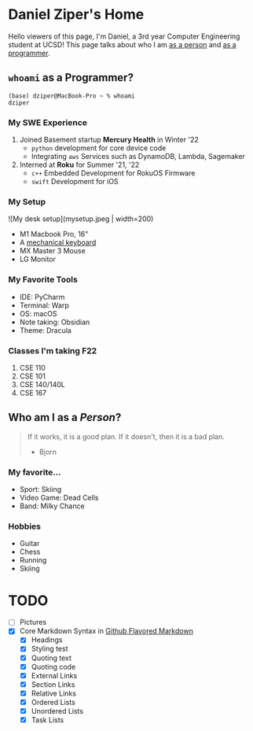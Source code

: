 # Daniel Ziper's Home

Hello viewers of this page, I'm Daniel, a 3rd year Computer Engineering student at UCSD!
This page talks about who I am [as a person](#who-am-i-as-a-person) and [as a programmer](#whoami-as-a-programmer).


## `whoami` as a Programmer?

```
(base) dziper@MacBook-Pro ~ % whoami
dziper
```

### My SWE Experience
1. Joined Basement startup **Mercury Health** in Winter '22
   - `python` development for core device code
   - Integrating `aws` Services such as DynamoDB, Lambda, Sagemaker
2. Interned at **Roku** for Summer '21, '22
   - `c++` Embedded Development for RokuOS Firmware
   - `swift` Development for iOS

### My Setup

![My desk setup](mysetup.jpeg | width=200)

- M1 Macbook Pro, 16"
- A [mechanical keyboard](keyboards.md)
- MX Master 3 Mouse
- LG Monitor

### My Favorite Tools
- IDE: PyCharm
- Terminal: Warp
- OS: macOS
- Note taking: Obsidian
- Theme: Dracula

### Classes I'm taking F22
1. CSE 110
2. CSE 101
3. CSE 140/140L
4. CSE 167

## Who am I as a *Person*?

> If it works, it is a good plan. If it doesn't, then it is a bad plan.
> - Bjorn

### My favorite...
- Sport: Skiing
- Video Game: Dead Cells
- Band: Milky Chance

### Hobbies
- Guitar
- Chess
- Running
- Skiing

# TODO
- [ ] Pictures
- [x] Core Markdown Syntax in [Github Flavored Markdown](https://docs.github.com/en/free-pro-team@latest/github/writing-on-github/basic-writing-and-formatting-syntax)
  - [x] Headings
  - [x] Styling test
  - [x] Quoting text
  - [x] Quoting code
  - [x] External Links
  - [x] Section Links
  - [x] Relative Links
  - [x] Ordered Lists
  - [x] Unordered Lists
  - [x] Task Lists

